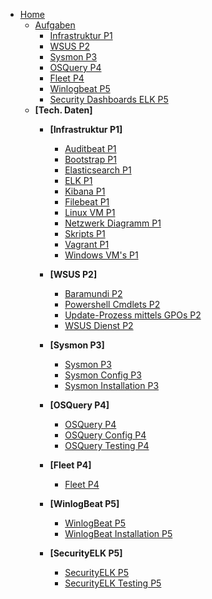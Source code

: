 * [Home](/)
  * [Aufgaben](README.md)
    * [Infrastruktur P1](aufgaben/Infrastruktur_P1.md)
    * [WSUS P2](aufgaben/WSUS_P2.md)
    * [Sysmon P3](aufgaben/Sysmon_P3.md)
    * [OSQuery P4](aufgaben/OSQuery_P4.md)
    * [Fleet P4](aufgaben/Fleet_P4.md)
    * [Winlogbeat P5](aufgaben/WinlogBeat_P5.md)
    * [Security Dashboards ELK P5](aufgaben/SecurityELK_P5.md)
  * **[Tech. Daten]**
    * **[Infrastruktur P1]**
      * [Auditbeat P1](tech_daten/auditbeat_P1.md)
      * [Bootstrap P1](tech_daten/bootstrap_P1.md)
      * [Elasticsearch P1](tech_daten/elasticsearch_P1.md)
      * [ELK P1](tech_daten/elk_P1.md)
      * [Kibana P1](tech_daten/kibana_P1.md)
      * [Filebeat P1](tech_daten/filebeat_P1.md)
      * [Linux VM P1](tech_daten/LinuxVM.md)
      * [Netzwerk Diagramm P1](tech_daten/Netzwerk_Diagramm_P1.md)
      * [Skripts P1](tech_daten/skripts_P1.md)
      * [Vagrant P1](tech_daten/Vagrant_P1.md)
      * [Windows VM's P1](tech_daten/WindowsVMs.md)
    * **[WSUS P2]**
      * [Baramundi P2](tech_daten/baramundi_P2.md)
      * [Powershell Cmdlets P2](tech_daten/powershellCMD_P2.md)
      * [Update-Prozess mittels GPOs P2](tech_daten/dokumentationGPO_P2.md)
      * [WSUS Dienst P2](tech_daten/wsusDienst_P2.md)
    * **[Sysmon P3]**
      * [Sysmon P3](tech_daten/sysmon_P3.md)
      * [Sysmon Config P3](tech_daten/sysmonConf_P3.md)
      * [Sysmon Installation P3](tech_daten/sysmonInstallation_P3.md)
    * **[OSQuery P4]**
      * [OSQuery P4](tech_daten/osQuery_P4.md)
      * [OSQuery Config P4](tech_daten/osQueryConfig_P4.md)
      * [OSQuery Testing P4](tech_daten/osQueryTesten_P4.md)
    * **[Fleet P4]**
      * [Fleet P4](tech_daten/fleet_P1.md)
    
    * **[WinlogBeat P5]**
      * [WinlogBeat P5](tech_daten/winlogBeat_P5.md)
      * [WinlogBeat Installation P5](tech_daten/winlogBeatInstallation_P5.md)
    * **[SecurityELK P5]**
      * [SecurityELK P5](tech_daten/securityELK_P5.md)
      * [SecurityELK Testing P5](tech_daten/securityELKTesting_P5.md)
    
